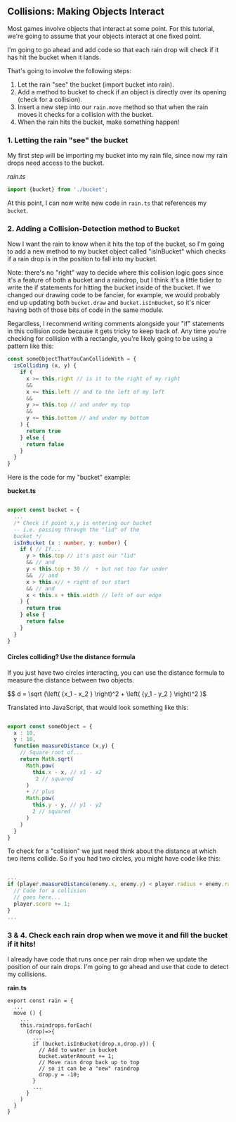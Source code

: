 ## Collisions: Making Objects Interact

Most games involve objects that interact at some point. For this tutorial, we're going to assume that your objects interact at one fixed point.

I'm going to go ahead and add code so that each rain drop will check if it has hit the bucket when it lands.

That's going to involve the following steps:

1. Let the rain "see" the bucket (import bucket into rain).
2. Add a method to bucket to check if an object is directly over its opening (check for a collision).
3. Insert a new step into our `rain.move` method so that when the rain moves it checks for a collision with the bucket.
4. When the rain hits the bucket, make something happen!

### 1. Letting the rain "see" the bucket

My first step will be importing my bucket into my rain file, since now my rain drops need access to the bucket.

*rain.ts*
```typescript
import {bucket} from './bucket';
```

At this point, I can now write new code in `rain.ts` that references my `bucket`.

### 2. Adding a Collision-Detection method to Bucket

Now I want the rain to know when it hits the top of the bucket, so I'm going to add a new method to my bucket object called "isInBucket" which checks if a rain drop is in the position to fall into my bucket.

Note: there's no "right" way to decide where this collision logic goes since it's a feature of both a bucket and a raindrop, but I think it's a little tidier to write the if statements for hitting the bucket inside of the bucket. If we changed our drawing code to be fancier, for example, we would probably end up updating both `bucket.draw` and `bucket.isInBucket`, so it's nicer having both of those bits of code in the same module.

Regardless, I recommend writing comments alongside your "if" statements in this collision code because it gets tricky to keep track of. Any time you're checking for collision with a rectangle, you're likely going to be using a pattern like this:

```typescript
const someObjectThatYouCanCollideWith = {
  isColliding (x, y) {
    if (
      x >= this.right // is it to the right of my right
      &&
      x <= this.left // and to the left of my left
      &&
      y >= this.top // and under my top
      &&
      y <= this.bottom // and under my bottom
    ) {
      return true
    } else {
      return false
    }
  }
}
```

Here is the code for my "bucket" example:

**bucket.ts**
```typescript

export const bucket = {
  ...
  /* Check if point x,y is entering our bucket
  -- i.e. passing through the "lid" of the
  bucket */
  isInBucket (x : number, y: number) {
    if ( // If...
      y > this.top // it's past our "lid"
      && // and
      y < this.top + 30 //  + but not too far under
      &&  // and
      x > this.x// + right of our start
      && // and
      x < this.x + this.width // left of our edge
    ) {
      return true
    } else {
      return false
    }
  }
}
```

#### Circles colliding? Use the distance formula

If you just have two circles interacting, you can use the distance formula to measure the distance between two objects.

$$ d = \sqrt {\left( {x_1 - x_2 } \right)^2 + \left( {y_1 - y_2 } \right)^2 }$

Translated into JavaScript, that would look something like this:

```typescript

export const someObject = {
  x : 10, 
  y : 10,
  function measureDistance (x,y) {
    // Square root of...
    return Math.sqrt(      
      Math.pow(
        this.x - x, // x1 - x2
         2 // squared
      )
      + // plus
      Math.pow(
        this.y - y, // y1 - y2
        2 // squared
      )
    )
  }
}
```

To check for a "collision" we just need think about the distance at which two items collide. So if you had two circles, you might have code like this:

```typescript

...
if (player.measureDistance(enemy.x, enemy.y) < player.radius + enemy.radius) {
  // Code for a collision
  // goes here...
  player.score += 1;
}
...

```

### 3 & 4. Check each rain drop when we move it and fill the bucket if it hits!

I already have code that runs once per rain drop when we update the position of our rain drops. I'm going to go ahead and use that code to detect my collisions.

**rain.ts**
```
export const rain = {
  ...
  move () {
    ...
    this.raindrops.forEach(
      (drop)=>{
        ...
        if (bucket.isInBucket(drop.x,drop.y)) {
          // Add to water in bucket
          bucket.waterAmount += 1;
          // Move rain drop back up to top
          // so it can be a "new" raindrop
          drop.y = -10;
        }
        ...
      }
    )
  }
}
```
